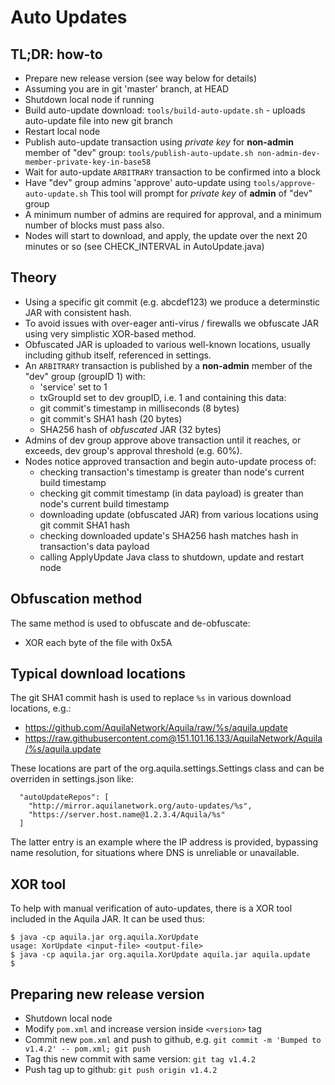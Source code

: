 # Auto Updates

## TL;DR: how-to

* Prepare new release version (see way below for details)
* Assuming you are in git 'master' branch, at HEAD
* Shutdown local node if running
* Build auto-update download: `tools/build-auto-update.sh` - uploads auto-update file into new git branch
* Restart local node
* Publish auto-update transaction using *private key* for **non-admin** member of "dev" group:
	`tools/publish-auto-update.sh non-admin-dev-member-private-key-in-base58`
* Wait for auto-update `ARBITRARY` transaction to be confirmed into a block
* Have "dev" group admins 'approve' auto-update using `tools/approve-auto-update.sh`
	This tool will prompt for *private key* of **admin** of "dev" group
* A minimum number of admins are required for approval, and a minimum number of blocks must pass also.
* Nodes will start to download, and apply, the update over the next 20 minutes or so (see CHECK_INTERVAL in AutoUpdate.java)

## Theory
* Using a specific git commit (e.g. abcdef123) we produce a determinstic JAR with consistent hash.
* To avoid issues with over-eager anti-virus / firewalls we obfuscate JAR using very simplistic XOR-based method.
* Obfuscated JAR is uploaded to various well-known locations, usually including github itself, referenced in settings.
* An `ARBITRARY` transaction is published by a **non-admin** member of the "dev" group (groupID 1) with:
	+ 'service' set to 1
	+ txGroupId set to dev groupID, i.e. 1 
and containing this data:
    + git commit's timestamp in milliseconds (8 bytes)
    + git commit's SHA1 hash (20 bytes)
    + SHA256 hash of *obfuscated* JAR (32 bytes)
* Admins of dev group approve above transaction until it reaches, or exceeds, dev group's approval threshold (e.g. 60%).
* Nodes notice approved transaction and begin auto-update process of:
    + checking transaction's timestamp is greater than node's current build timestamp
    + checking git commit timestamp (in data payload) is greater than node's current build timestamp
    + downloading update (obfuscated JAR) from various locations using git commit SHA1 hash
    + checking downloaded update's SHA256 hash matches hash in transaction's data payload
    + calling ApplyUpdate Java class to shutdown, update and restart node

## Obfuscation method
The same method is used to obfuscate and de-obfuscate:
* XOR each byte of the file with 0x5A

## Typical download locations
The git SHA1 commit hash is used to replace `%s` in various download locations, e.g.:
* https://github.com/AquilaNetwork/Aquila/raw/%s/aquila.update
* https://raw.githubusercontent.com@151.101.16.133/AquilaNetwork/Aquila/%s/aquila.update

These locations are part of the org.aquila.settings.Settings class and can be overriden in settings.json like:
```
  "autoUpdateRepos": [
    "http://mirror.aquilanetwork.org/auto-updates/%s",
    "https://server.host.name@1.2.3.4/Aquila/%s"
  ]
```
The latter entry is an example where the IP address is provided, bypassing name resolution, for situations where DNS is unreliable or unavailable.

## XOR tool
To help with manual verification of auto-updates, there is a XOR tool included in the Aquila JAR.
It can be used thus:
```
$ java -cp aquila.jar org.aquila.XorUpdate
usage: XorUpdate <input-file> <output-file>
$ java -cp aquila.jar org.aquila.XorUpdate aquila.jar aquila.update
$
```

## Preparing new release version

* Shutdown local node
* Modify `pom.xml` and increase version inside `<version>` tag
* Commit new `pom.xml` and push to github, e.g. `git commit -m 'Bumped to v1.4.2' -- pom.xml; git push`
* Tag this new commit with same version: `git tag v1.4.2`
* Push tag up to github: `git push origin v1.4.2`
